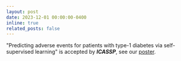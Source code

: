 ```yaml
---
layout: post
date: 2023-12-01 00:00:00-0400
inline: true
related_posts: false
---
```

"Predicting adverse events for patients with type-1 diabetes via self-supervised learning" is accepted by ***ICASSP***, see our [poster](../assets/pdf/bgbert_poster.pdf).
